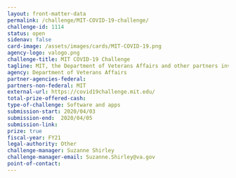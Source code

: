 ```yaml
---
layout: front-matter-data
permalink: /challenge/MIT-COVID-19-challenge/
challenge-id: 1114
status: open
sidenav: false
card-image: /assets/images/cards/MIT-COVID-19.png
agency-logo: valogo.png
challenge-title: MIT COVID-19 Challenge
tagline: MIT, the Department of Veterans Affairs and other partners invite you to build a solution for the COVID-19 crisis.
agency: Department of Veterans Affairs
partner-agencies-federal:
partners-non-federal: MIT
external-url: https://covid19challenge.mit.edu/
total-prize-offered-cash: 
type-of-challenge: Software and apps
submission-start: 2020/04/03
submission-end:  2020/04/05
submission-link:
prize: true
fiscal-year: FY21
legal-authority: Other
challenge-manager: Suzanne Shirley
challenge-manager-email: Suzanne.Shirley@va.gov
point-of-contact: 
---
```


